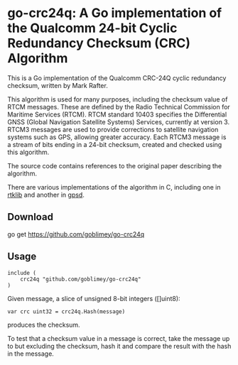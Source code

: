 # go-crc24q: A Go implementation of the Qualcomm 24-bit Cyclic Redundancy Checksum (CRC) Algorithm

This is a Go implementation of the Qualcomm CRC-24Q cyclic redundancy checksum,
written by Mark Rafter.

This algorithm is used for many purposes, including the checksum value of RTCM messages.
These are defined by the Radio Technical Commission for Maritime Services (RTCM).
RTCM standard 10403 specifies the Differential GNSS
(Global Navigation Satellite Systems) Services,
currently at version 3.
RTCM3 messages are used to provide corrections to satellite navigation systems such as GPS,
allowing greater accuracy.
Each RTCM3 message is a stream of bits ending in a 24-bit checksum,
created and checked using this algorithm.

The source code contains references to the original paper describing the algorithm.

There are various implementations of the algorithm in C,
including one in [rtklib](http://www.rtklib.com/)
and another in [gpsd](https://github.com/ukyg9e5r6k7gubiekd6/gpsd).

## Download

go get https://github.com/goblimey/go-crc24q

## Usage

```
include (
    crc24q "github.com/goblimey/go-crc24q"
)
```

Given message, a slice of unsigned 8-bit integers ([]uint8):

```
var crc uint32 = crc24q.Hash(message)
```

produces the checksum.

To test that a checksum value in a message is correct,
take the message up to but excluding the checksum,
hash it and compare the result with the hash in the message.

